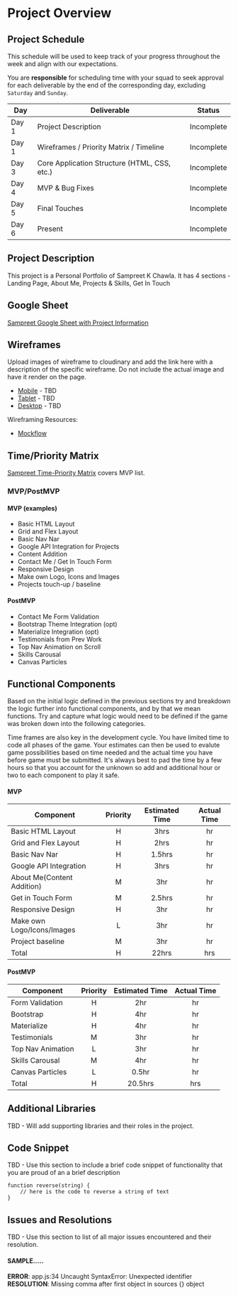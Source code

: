 # Project Overview

## Project Schedule

This schedule will be used to keep track of your progress throughout the week and align with our expectations.

You are **responsible** for scheduling time with your squad to seek approval for each deliverable by the end of the corresponding day, excluding `Saturday` and `Sunday`.

| Day   | Deliverable                                  | Status     |
| ----- | -------------------------------------------- | ---------- |
| Day 1 | Project Description                          | Incomplete |
| Day 1 | Wireframes / Priority Matrix / Timeline      | Incomplete |
| Day 3 | Core Application Structure (HTML, CSS, etc.) | Incomplete |
| Day 4 | MVP & Bug Fixes                              | Incomplete |
| Day 5 | Final Touches                                | Incomplete |
| Day 6 | Present                                      | Incomplete |

## Project Description

This project is a Personal Portfolio of Sampreet K Chawla. It has 4 sections - Landing Page, About Me, Projects & Skills, Get In Touch

## Google Sheet

[Sampreet Google Sheet with Project Information](https://docs.google.com/spreadsheets/d/1PCS9xZV7bCEX0Onnkn6k4wbTPwxeKnLuKf8yjEsTEqQ/edit#gid=0)

## Wireframes

Upload images of wireframe to cloudinary and add the link here with a description of the specific wireframe. Do not include the actual image and have it render on the page.

- [Mobile](https://i.imgur.com/P3iBEZf.jpg) - TBD
- [Tablet](https://i.imgur.com/xpOWo0E.jpg) - TBD
- [Desktop](https://i.imgur.com/xpOWo0E.jpg) - TBD

Wireframing Resources:

- [Mockflow](https://mockflow.com/app/#Wireframe)
<!-- [Figma](https://www.figma.com/)  -->

## Time/Priority Matrix

[Sampreet Time-Priority Matrix](hhttps://res.cloudinary.com/dreamer123/image/upload/v1600096508/Sampreet-SEIR_831-unit1-portfolio/Sampreet-Portfolio-Time-Priority-Matrix_uzfayl.png) covers MVP list.

### MVP/PostMVP

#### MVP (examples)

- Basic HTML Layout
- Grid and Flex Layout
- Basic Nav Nar
- Google API Integration for Projects
- Content Addition
- Contact Me / Get In Touch Form
- Responsive Design
- Make own Logo, Icons and Images
- Projects touch-up / baseline

#### PostMVP

- Contact Me Form Validation
- Bootstrap Theme Integration (opt)
- Materialize Integration (opt)
- Testimonials from Prev Work
- Top Nav Animation on Scroll
- Skills Carousal
- Canvas Particles

## Functional Components

Based on the initial logic defined in the previous sections try and breakdown the logic further into functional components, and by that we mean functions. Try and capture what logic would need to be defined if the game was broken down into the following categories.

Time frames are also key in the development cycle. You have limited time to code all phases of the game. Your estimates can then be used to evalute game possibilities based on time needed and the actual time you have before game must be submitted. It's always best to pad the time by a few hours so that you account for the unknown so add and additional hour or two to each component to play it safe.

#### MVP

| Component                  | Priority | Estimated Time | Actual Time |
| -------------------------- | :------: | :------------: | :---------: |
| Basic HTML Layout          |    H     |      3hrs      |     hr      |
| Grid and Flex Layout       |    H     |      2hrs      |     hr      |
| Basic Nav Nar              |    H     |     1.5hrs     |     hr      |
| Google API Integration     |    H     |      3hrs      |     hr      |
| About Me(Content Addition) |    M     |      3hr       |     hr      |
| Get in Touch Form          |    M     |     2.5hrs     |     hr      |
| Responsive Design          |    H     |      3hr       |     hr      |
| Make own Logo/Icons/Images |    L     |      3hr       |     hr      |
| Project baseline           |    M     |      3hr       |     hr      |
| Total                      |    H     |     22hrs      |     hrs     |

#### PostMVP

| Component         | Priority | Estimated Time | Actual Time |
| ----------------- | :------: | :------------: | :---------: |
| Form Validation   |    H     |      2hr       |     hr      |
| Bootstrap         |    H     |      4hr       |     hr      |
| Materialize       |    H     |      4hr       |     hr      |
| Testimonials      |    M     |      3hr       |     hr      |
| Top Nav Animation |    L     |      3hr       |     hr      |
| Skills Carousal   |    M     |      4hr       |     hr      |
| Canvas Particles  |    L     |     0.5hr      |     hr      |
| Total             |    H     |    20.5hrs     |     hrs     |

## Additional Libraries

TBD - Will add supporting libraries and their roles in the project.

## Code Snippet

TBD - Use this section to include a brief code snippet of functionality that you are proud of an a brief description

```
function reverse(string) {
	// here is the code to reverse a string of text
}
```

## Issues and Resolutions

TBD - Use this section to list of all major issues encountered and their resolution.

#### SAMPLE.....

**ERROR**: app.js:34 Uncaught SyntaxError: Unexpected identifier  
**RESOLUTION**: Missing comma after first object in sources {} object
